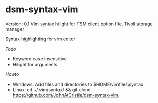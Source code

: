 dsm-syntax-vim
==============
Version: 0.1
VIm syntax hilight for TSM client option file. Tivoli storage manager

Syntax highlighting for vim editor


_Todo_
- Keyword case insensitive 
- Hilight for arguments

_Howto_
- Windows: Add files and directories to $HOME\vimfiles\syntax
- Linux: cd ~/.vim/syntax/ && git clone https://github.com/JohnAtCristie/dsm-syntax-vim
